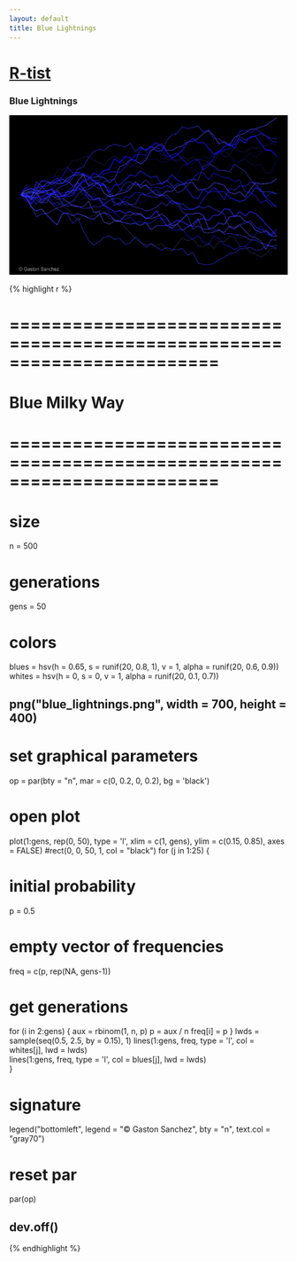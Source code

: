 ```yaml
---
layout: default
title: Blue Lightnings
---
```


# [R-tist](/work/rtist)

### Blue Lightnings

![](/images/rtist/blue_lightnings.png)

{% highlight r %}
# ========================================================================
# Blue Milky Way
# ========================================================================
# size
n = 500

# generations
gens = 50

# colors
blues = hsv(h = 0.65, s = runif(20, 0.8, 1), v = 1, 
            alpha = runif(20, 0.6, 0.9))
whites = hsv(h = 0, s = 0, v = 1, alpha = runif(20, 0.1, 0.7)) 


## png("blue_lightnings.png", width = 700, height = 400)
# set graphical parameters
op = par(bty = "n", mar = c(0, 0.2, 0, 0.2), bg = 'black')
# open plot
plot(1:gens, rep(0, 50), type = 'l', xlim = c(1, gens), ylim = c(0.15, 0.85),
     axes = FALSE)
#rect(0, 0, 50, 1, col = "black")
for (j in 1:25)
{
  # initial probability
  p = 0.5
  # empty vector of frequencies
  freq = c(p, rep(NA, gens-1))
  # get generations
  for (i in 2:gens)
  {
    aux = rbinom(1, n, p)
    p = aux / n
    freq[i] = p
  }
  lwds = sample(seq(0.5, 2.5, by = 0.15), 1)
  lines(1:gens, freq, type = 'l', col = whites[j], lwd = lwds)        
  lines(1:gens, freq, type = 'l', col = blues[j], lwd = lwds)        
}
# signature
legend("bottomleft", legend = "© Gaston Sanchez", bty = "n", 
       text.col = "gray70")
# reset par
par(op)
## dev.off()
{% endhighlight %}

